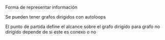 Forma de representar información

Se pueden tener grafos dirigidos con autoloops

El punto de partida define el alcance sobre el grafo dirigido
para grafo no dirigido depende de si este es conexo o no